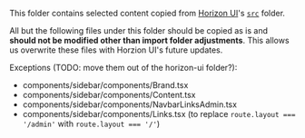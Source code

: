This folder contains selected content copied from [Horizon UI](https://github.com/horizon-ui/horizon-ui-chakra-nextjs/)'s [`src`](https://github.com/horizon-ui/horizon-ui-chakra/tree/main/src) folder.

All but the following files under this folder should be copied as is and **should not be modified other than import folder adjustments**. This allows us overwrite these files with Horzion UI's future updates.

Exceptions (TODO: move them out of the horizon-ui folder?):

- components/sidebar/components/Brand.tsx
- components/sidebar/components/Content.tsx
- components/sidebar/components/NavbarLinksAdmin.tsx
- components/sidebar/components/Links.tsx (to replace `route.layout === '/admin'` with `route.layout === '/'`)